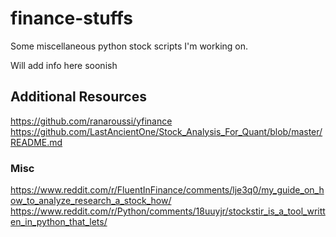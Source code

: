 # finance-stuffs
Some miscellaneous python stock scripts I'm working on. 


Will add info here soonish
 
## Additional Resources

https://github.com/ranaroussi/yfinance
https://github.com/LastAncientOne/Stock_Analysis_For_Quant/blob/master/README.md


### Misc
https://www.reddit.com/r/FluentInFinance/comments/lje3q0/my_guide_on_how_to_analyze_research_a_stock_how/
https://www.reddit.com/r/Python/comments/18uuyjr/stockstir_is_a_tool_written_in_python_that_lets/
